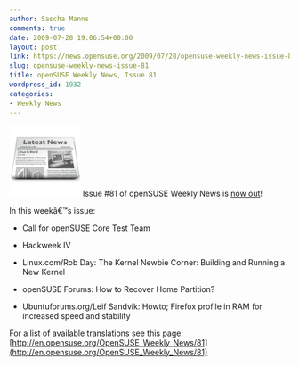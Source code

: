 ```yaml
---
author: Sascha Manns
comments: true
date: 2009-07-28 19:06:54+00:00
layout: post
link: https://news.opensuse.org/2009/07/28/opensuse-weekly-news-issue-81/
slug: opensuse-weekly-news-issue-81
title: openSUSE Weekly News, Issue 81
wordpress_id: 1932
categories:
- Weekly News
---
```


![news](/wp-content/uploads/2007/11/knewsticker.png) Issue #81 of openSUSE Weekly News is [now out](http://en.opensuse.org/OpenSUSE_Weekly_News/81)!

In this weekâ€™s issue:



	
  * Call for openSUSE Core Test Team

	
  * Hackweek IV

	
  * Linux.com/Rob Day: The Kernel Newbie Corner: Building and Running a New Kernel

	
  * openSUSE Forums: How to Recover Home Partition?

	
  * Ubuntuforums.org/Leif Sandvik: Howto; Firefox profile in RAM for increased speed and stability


For a list of available translations see this page:
[http://en.opensuse.org/OpenSUSE_Weekly_News/81](http://en.opensuse.org/OpenSUSE_Weekly_News/81)
